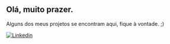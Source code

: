 ## Olá, muito prazer.
Alguns dos meus projetos se encontram aqui, fique à vontade. ;)

[![Linkedin](https://img.shields.io/badge/LinkedIn-0077B5?style=for-the-badge&logo=linkedin&logoColor=white)](https://www.linkedin.com/in/ronnaldaraujo/)
